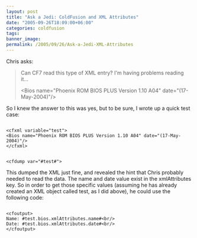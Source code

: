 ```yaml
---
layout: post
title: "Ask a Jedi: ColdFusion and XML Attributes"
date: "2005-09-26T18:09:00+06:00"
categories: coldfusion 
tags: 
banner_image: 
permalink: /2005/09/26/Ask-a-Jedi-XML-Attributes
---
```


Chris asks:

<blockquote>
Can CF7 read this type of XML entry?  I'm having problems reading it...

&lt;Bios name="Phoenix ROM BIOS PLUS Version 1.10 A04" date="(17-May-2004)"/&gt;
</blockquote>

So I knew the answer to this was yes, but to be sure, I wrote up a quick test case:

<code>
&lt;cfxml variable="test"&gt;
&lt;Bios name="Phoenix ROM BIOS PLUS Version 1.10 A04" date="(17-May-2004)"/&gt;
&lt;/cfxml&gt;

&lt;cfdump var="#test#"&gt;
</code>

This dumped the XML just fine, and revealed the hint that Chris probably needed to read the data. The name and date value exist in the xmlAttributes key. So in order to get those specific values (assuming he has already created an XML object called test, as I did above), he could use the following code:

<code>
&lt;cfoutput&gt;
Name: #test.bios.xmlAttributes.name#&lt;br/&gt;
Date: #test.bios.xmlAttributes.date#&lt;br/&gt;
&lt;/cfoutput&gt;
</code>